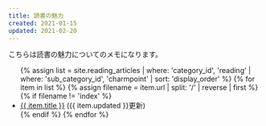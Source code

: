 ```yaml
---
title: 読書の魅力
created: 2021-01-15
updated: 2021-02-20
---
```

こちらは読書の魅力についてのメモになります。

<ul>
    {% assign list = site.reading_articles  | where: 'category_id', 'reading'
                                            | where: 'sub_category_id', 'charmpoint'
                                            | sort: 'display_order' %}
    {% for item in list %}
        {% assign filename = item.url | split: '/' | reverse | first %}
        {% if filename != 'index' %}
            <li>
            <a href="{{ item.url }}">{{ item.title }}</a> ({{ item.updated }}更新)
            </li>
        {% endif %}
    {% endfor %}
</ul>
